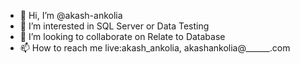 - 👋 Hi, I’m @akash-ankolia
- 👀 I’m interested in SQL Server  or Data Testing
- 💞️ I’m looking to collaborate on Relate to Database
- 📫 How to reach me live:akash_ankolia, akashankolia@______.com

<!---
akash-ankolia/akash-ankolia is a ✨ special ✨ repository because its `README.md` (this file) appears on your GitHub profile.
You can click the Preview link to take a look at your changes.
--->
